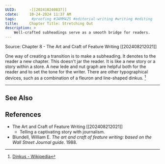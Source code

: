 ```yaml
---
UUID:      ›[[202410240837]] 
cdate:     10-24-2024 11:37 AM
tags:       #proofing #JAMM425 #editorial-writing #writing #editing 
title:     Chapter Title: Stretching Out
description: >
    Well-crafted subheadings serve as a smooth bridge for readers.
---
```

Source: Chapter 8 - The Art and Craft of Feature Writing [[202408212021]]

One way of creating a transition is to make a subheading. It denotes to the reader a new chapter. This doesn't jar the reader. It is like a new story or a story within a store. A new lede and nut graph are helpful both for the reader and to set the tone for the writer. There are other typographical devices, such as a combination of a fleuron and line-shaped dinkus. [^1] 

----------------------------------
## See Also


## References
- The Art and Craft of Feature Writing [[202408212021]]
     - Telling a captivating story with journalism.
 - Blundell, William E. _The art and craft of feature writing: based on the Wall Street Journal guide_. 1988. 
[^1]: [Dinkus - Wikipedia](https://en.wikipedia.org/wiki/Dinkus)